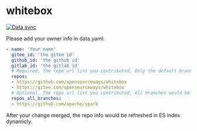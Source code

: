 # whitebox

[![Data sync](https://github.com/opensourceways/whitebox/actions/workflows/import.yml/badge.svg)](https://github.com/opensourceways/whitebox/actions/workflows/import.yml)

Please add your owner info in data.yaml:

```yaml
- name: 'Your name'
  gitee_id: 'the gitee id'
  github_id: 'the github id'
  gitlab_id: 'the gitlab id'
  # Required, The repo url list you contributed. Only the default branch would be counted.
  repos:
  - https://github.com/opensourceways/whitebox
  - https://gitee.com/opensourceways/whitebox
  # Optional, The repo url list you contributed. All branches would be counted.
  repos_all_branches:
  - https://github.com/apache/spark
```

After your change merged, the repo info would be refreshed in ES index dynamicly.
